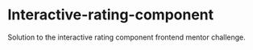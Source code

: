 # Interactive-rating-component
Solution to the interactive rating component frontend mentor challenge.
